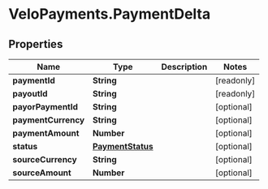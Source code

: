 # VeloPayments.PaymentDelta

## Properties

Name | Type | Description | Notes
------------ | ------------- | ------------- | -------------
**paymentId** | **String** |  | [readonly] 
**payoutId** | **String** |  | [readonly] 
**payorPaymentId** | **String** |  | [optional] 
**paymentCurrency** | **String** |  | [optional] 
**paymentAmount** | **Number** |  | [optional] 
**status** | [**PaymentStatus**](PaymentStatus.md) |  | [optional] 
**sourceCurrency** | **String** |  | [optional] 
**sourceAmount** | **Number** |  | [optional] 


